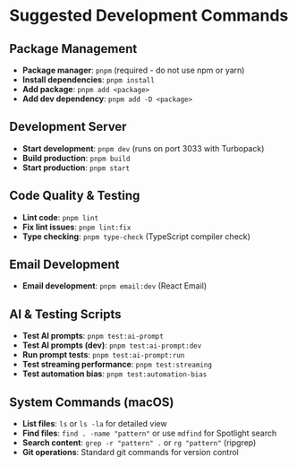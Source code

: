 # Suggested Development Commands

## Package Management
- **Package manager**: `pnpm` (required - do not use npm or yarn)
- **Install dependencies**: `pnpm install`
- **Add package**: `pnpm add <package>`
- **Add dev dependency**: `pnpm add -D <package>`

## Development Server
- **Start development**: `pnpm dev` (runs on port 3033 with Turbopack)
- **Build production**: `pnpm build`
- **Start production**: `pnpm start`

## Code Quality & Testing
- **Lint code**: `pnpm lint`
- **Fix lint issues**: `pnpm lint:fix`
- **Type checking**: `pnpm type-check` (TypeScript compiler check)

## Email Development
- **Email development**: `pnpm email:dev` (React Email)

## AI & Testing Scripts
- **Test AI prompts**: `pnpm test:ai-prompt`
- **Test AI prompts (dev)**: `pnpm test:ai-prompt:dev`
- **Run prompt tests**: `pnpm test:ai-prompt:run`
- **Test streaming performance**: `pnpm test:streaming`
- **Test automation bias**: `pnpm test:automation-bias`

## System Commands (macOS)
- **List files**: `ls` or `ls -la` for detailed view
- **Find files**: `find . -name "pattern"` or use `mdfind` for Spotlight search
- **Search content**: `grep -r "pattern" .` or `rg "pattern"` (ripgrep)
- **Git operations**: Standard git commands for version control